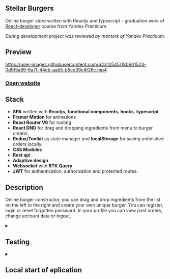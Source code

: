 ## Stellar Burgers

Online burger store written with Reactjs and typescript - graduation work of [React-developer](https://practicum.yandex.ru/react/) course from Yandex Practicum.

_During development project was reviewed by mentors of Yandex Practicum._

## Preview

https://user-images.githubusercontent.com/64310545/180601523-0d9f5a99-6a7f-44eb-aab5-b5ce39c4f26c.mp4

### [Open website](https://maslomeister.github.io/react-burger/)

## Stack

- **SPA** written with **Reactjs**, **functional components**, **hooks**, **typescript**
- **Framer Motion** for animations
- **React Router V6** for routing
- **React DND** for drag and dropping ingredients from menu to burger creator.
- **Redux/Toolkit** as state manager and **localStorage** for saving unfinished orders locally.
- **CSS Modules**
- **Rest api**
- **Adaptive design**
- **Websocket** with **RTK Query**
- **JWT** for authentication, authorization and protected routes.

## Description

Online burger constructor, you can drag and drop ingredients from the list on the left to the right and create your own unique burger.
You can register, login or reset forgotten password.
In your profile you can view past orders, change account data or logout.

<details>
<summary>
  
## Testing
</summary>

#### `npm run test`

Launch all unit tests

#### `E2E тесты`

In order for e2e test to work you need to create `cypress.env.json` in base directory of repo with following content:

```
{
	"email":"Your email that you used when registering",
	"password":"Your password that you used when registering",
}
```

Then do `npm start`

And after successful start of application run `npm run test:cypress`

</details>

<details>
<summary>
  
## Local start of aplication
</summary>
<br>

#### `git clone https://github.com/maslomeister/react-burger.git`

Clone the repository

#### `cd react-burger`

Navigate to the repository

#### `npm i`

Install all dependencies

#### `npm start` or `yarn start`

Start the application
Go to http://localhost:3000 to view the application

</details>
